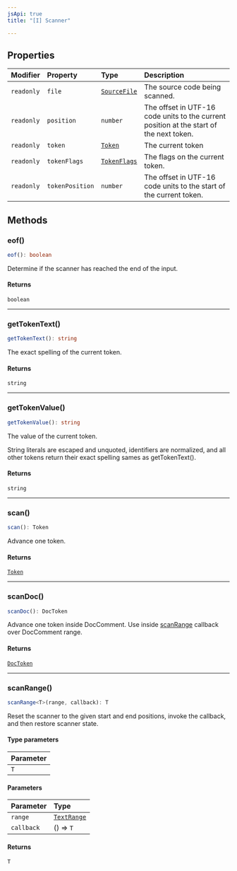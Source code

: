 ```yaml
---
jsApi: true
title: "[I] Scanner"

---
```

## Properties

| Modifier | Property | Type | Description |
| :------ | :------ | :------ | :------ |
| `readonly` | `file` | [`SourceFile`](SourceFile.md) | The source code being scanned. |
| `readonly` | `position` | `number` | The offset in UTF-16 code units to the current position at the start of the next token. |
| `readonly` | `token` | [`Token`](../enumerations/Token.md) | The current token |
| `readonly` | `tokenFlags` | [`TokenFlags`](../enumerations/TokenFlags.md) | The flags on the current token. |
| `readonly` | `tokenPosition` | `number` | The offset in UTF-16 code units to the start of the current token. |

## Methods

### eof()

```ts
eof(): boolean
```

Determine if the scanner has reached the end of the input.

#### Returns

`boolean`

***

### getTokenText()

```ts
getTokenText(): string
```

The exact spelling of the current token.

#### Returns

`string`

***

### getTokenValue()

```ts
getTokenValue(): string
```

The value of the current token.

String literals are escaped and unquoted, identifiers are normalized,
and all other tokens return their exact spelling sames as
getTokenText().

#### Returns

`string`

***

### scan()

```ts
scan(): Token
```

Advance one token.

#### Returns

[`Token`](../enumerations/Token.md)

***

### scanDoc()

```ts
scanDoc(): DocToken
```

Advance one token inside DocComment. Use inside [scanRange](Scanner.md#scanrange) callback over DocComment range.

#### Returns

[`DocToken`](../type-aliases/DocToken.md)

***

### scanRange()

```ts
scanRange<T>(range, callback): T
```

Reset the scanner to the given start and end positions, invoke the callback, and then restore scanner state.

#### Type parameters

| Parameter |
| :------ |
| `T` |

#### Parameters

| Parameter | Type |
| :------ | :------ |
| `range` | [`TextRange`](TextRange.md) |
| `callback` | () => `T` |

#### Returns

`T`
